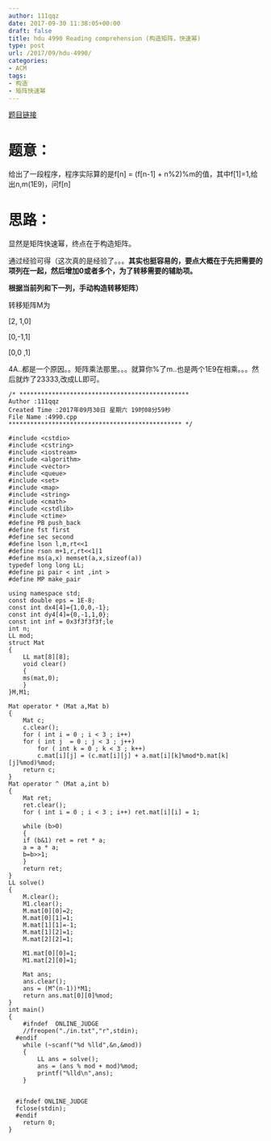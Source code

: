 ```yaml
---
author: 111qqz
date: 2017-09-30 11:38:05+00:00
draft: false
title: hdu 4990 Reading comprehension (构造矩阵，快速幂)
type: post
url: /2017/09/hdu-4990/
categories:
- ACM
tags:
- 构造
- 矩阵快速幂
---
```


[题目链接](http://acm.hdu.edu.cn/showproblem.php?pid=4990)



# 题意：



给出了一段程序，程序实际算的是f[n] = (f[n-1] + n%2)%m的值，其中f[1]=1,给出n,m(1E9)，问f[n]



# 思路：



显然是矩阵快速幂，终点在于构造矩阵。

通过经验可得（这次真的是经验了。。。**其实也挺容易的，要点大概在于先把需要的项列在一起，然后增加0或者多个，为了转移需要的辅助项。**

**根据当前列和下一列，手动构造转移矩阵）**

转移矩阵M为

[2, 1,0]

[0,-1,1]

[0,0 ,1]



4A..都是一个原因。。矩阵乘法那里。。。就算你%了m..也是两个1E9在相乘。。。然后就炸了23333,改成LL即可。


    
    /* ***********************************************
    Author :111qqz
    Created Time :2017年09月30日 星期六 19时08分59秒
    File Name :4990.cpp
    ************************************************ */
    
    #include <cstdio>
    #include <cstring>
    #include <iostream>
    #include <algorithm>
    #include <vector>
    #include <queue>
    #include <set>
    #include <map>
    #include <string>
    #include <cmath>
    #include <cstdlib>
    #include <ctime>
    #define PB push_back
    #define fst first
    #define sec second
    #define lson l,m,rt<<1
    #define rson m+1,r,rt<<1|1
    #define ms(a,x) memset(a,x,sizeof(a))
    typedef long long LL;
    #define pi pair < int ,int >
    #define MP make_pair
    
    using namespace std;
    const double eps = 1E-8;
    const int dx4[4]={1,0,0,-1};
    const int dy4[4]={0,-1,1,0};
    const int inf = 0x3f3f3f3f;le
    int n;
    LL mod;
    struct Mat
    {
        LL mat[8][8];
        void clear()
        {
        ms(mat,0);
        }
    }M,M1;
    
    Mat operator * (Mat a,Mat b)
    {
        Mat c;
        c.clear();
        for ( int i = 0 ; i < 3 ; i++)
        for ( int j  = 0 ; j < 3 ; j++)
            for ( int k = 0 ; k < 3 ; k++)
            c.mat[i][j] = (c.mat[i][j] + a.mat[i][k]%mod*b.mat[k][j]%mod)%mod;
        return c;
    }
    Mat operator ^ (Mat a,int b)
    {
        Mat ret;
        ret.clear();
        for ( int i = 0 ; i < 3 ; i++) ret.mat[i][i] = 1;
        
        while (b>0)
        {
        if (b&1) ret = ret * a;
        a = a * a;
        b=b>>1;
        }
        return ret;
    }
    LL solve()
    {
        M.clear();
        M1.clear();
        M.mat[0][0]=2;
        M.mat[0][1]=1;
        M.mat[1][1]=-1;
        M.mat[1][2]=1;
        M.mat[2][2]=1;
    
        M1.mat[0][0]=1;
        M1.mat[2][0]=1;
    
        Mat ans;
        ans.clear();
        ans = (M^(n-1))*M1;
        return ans.mat[0][0]%mod;
    }
    int main()
    {
        #ifndef  ONLINE_JUDGE 
        //freopen("./in.txt","r",stdin);
      #endif
        while (~scanf("%d %lld",&n,&mod))
        {
            LL ans = solve();
            ans = (ans % mod + mod)%mod;
            printf("%lld\n",ans);
        }
    
    
      #ifndef ONLINE_JUDGE  
      fclose(stdin);
      #endif
        return 0;
    }
    










